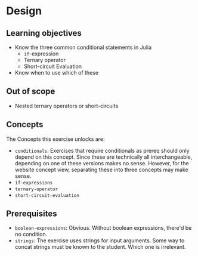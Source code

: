 # Design

## Learning objectives

- Know the three common conditional statements in Julia
  - `if`-expression
  - Ternary operator
  - Short-circuit Evaluation
- Know when to use which of these

## Out of scope

- Nested ternary operators or short-circuits

## Concepts

The Concepts this exercise unlocks are:

- `conditionals`: Exercises that require conditionals as prereq should only depend on this concept. Since these are technically all interchangeable, depending on one of these versions makes no sense. However, for the website concept view, separating these into three concepts may make sense.
- `if-expressions`
- `ternary-operator`
- `short-circuit-evaluation`

## Prerequisites

- `boolean-expressions`: Obvious. Without boolean expressions, there'd be no condition.
- `strings`: The exercise uses strings for input arguments. Some way to concat strings must be known to the student. Which one is irrelevant. <!-- TODO: Check if this is met -->
